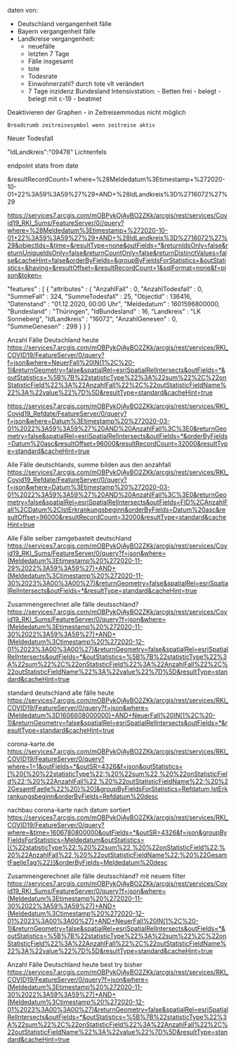 daten von:

- Deutschland vergangenheit fälle
- Bayern vergangenheit fälle
- Landkreise vergangenheit:
  - neuefälle
  - letzten 7 Tage
  - Fälle insgesamt
  - tote
  - Todesrate
  - Einwohnerzahl? durch tote vlt verändert
  - 7 Tage inzidenz Bundesland
    Intensivstation: - Betten frei - belegt - belegt mit c-19 - beatmet

Deaktivieren der Graphen - in Zeitreisemmodus nicht möglich

    Breadcrumb zeitreisesymbol wenn zeitreise aktiv

Neuer Todesfall

"IdLandkreis":"09478"
Lichtenfels

endpoint stats from date

&resultRecordCount=1
where=%28Meldedatum%3Etimestamp+%272020-10-01+22%3A59%3A59%27%29+AND+%28IdLandkreis%3D%2716072%27%29

https://services7.arcgis.com/mOBPykOjAyBO2ZKk/arcgis/rest/services/Covid19_RKI_Sums/FeatureServer/0//query?where=%28Meldedatum%3Etimestamp+%272020-10-01+22%3A59%3A59%27%29+AND+%28IdLandkreis%3D%2716072%27%29&objectIds=&time=&resultType=none&outFields=*&returnIdsOnly=false&returnUniqueIdsOnly=false&returnCountOnly=false&returnDistinctValues=false&cacheHint=false&orderByFields=&groupByFieldsForStatistics=&outStatistics=&having=&resultOffset=&resultRecordCount=1&sqlFormat=none&f=pjson&token=

"features" : [
{
"attributes" : {
"AnzahlFall" : 0,
"AnzahlTodesfall" : 0,
"SummeFall" : 324,
"SummeTodesfall" : 25,
"ObjectId" : 136416,
"Datenstand" : "01.12.2020, 00:00 Uhr",
"Meldedatum" : 1601596800000,
"Bundesland" : "Thüringen",
"IdBundesland" : 16,
"Landkreis" : "LK Sonneberg",
"IdLandkreis" : "16072",
"AnzahlGenesen" : 0,
"SummeGenesen" : 299
}
}
]

Anzahl Fälle Deutschland heute
https://services7.arcgis.com/mOBPykOjAyBO2ZKk/arcgis/rest/services/RKI_COVID19/FeatureServer/0/query?f=json&where=NeuerFall%20IN(1%2C%20-1)&returnGeometry=false&spatialRel=esriSpatialRelIntersects&outFields=*&outStatistics=%5B%7B%22statisticType%22%3A%22sum%22%2C%22onStatisticField%22%3A%22AnzahlFall%22%2C%22outStatisticFieldName%22%3A%22value%22%7D%5D&resultType=standard&cacheHint=true

https://services7.arcgis.com/mOBPykOjAyBO2ZKk/arcgis/rest/services/RKI_Covid19_Refdate/FeatureServer/0/query?f=json&where=Datum%3Etimestamp%20%272020-03-01%2022%3A59%3A59%27%20AND%20AnzahlFall%3C%3E0&returnGeometry=false&spatialRel=esriSpatialRelIntersects&outFields=*&orderByFields=Datum%20asc&resultOffset=96000&resultRecordCount=32000&resultType=standard&cacheHint=true

Alle Fälle deutschlands, summe bilden aus den anzahfall
https://services7.arcgis.com/mOBPykOjAyBO2ZKk/arcgis/rest/services/RKI_Covid19_Refdate/FeatureServer/0/query?f=json&where=Datum%3Etimestamp%20%272020-03-01%2022%3A59%3A59%27%20AND%20AnzahlFall%3C%3E0&returnGeometry=false&spatialRel=esriSpatialRelIntersects&outFields=FID%2CAnzahlFall%2CDatum%2CIstErkrankungsbeginn&orderByFields=Datum%20asc&resultOffset=96000&resultRecordCount=32000&resultType=standard&cacheHint=true

Alle Fälle selber zamgebastelt deutschland
https://services7.arcgis.com/mOBPykOjAyBO2ZKk/arcgis/rest/services/Covid19_RKI_Sums/FeatureServer/0/query?f=json&where=(Meldedatum%3Etimestamp%20%272020-11-29%2022%3A59%3A59%27)+AND+(Meldedatum%3Ctimestamp%20%272020-11-30%2023%3A00%3A00%27)&returnGeometry=false&spatialRel=esriSpatialRelIntersects&outFields=*&resultType=standard&cacheHint=true

Zusammengerechnet alle fälle deutsschland?
https://services7.arcgis.com/mOBPykOjAyBO2ZKk/arcgis/rest/services/Covid19_RKI_Sums/FeatureServer/0/query?f=json&where=(Meldedatum%3Etimestamp%20%272020-11-30%2022%3A59%3A59%27)+AND+(Meldedatum%3Ctimestamp%20%272020-12-01%2023%3A00%3A00%27)&returnGeometry=false&spatialRel=esriSpatialRelIntersects&outFields=*&outStatistics=%5B%7B%22statisticType%22%3A%22sum%22%2C%22onStatisticField%22%3A%22AnzahlFall%22%2C%22outStatisticFieldName%22%3A%22value%22%7D%5D&resultType=standard&cacheHint=true

standard deutschland alle fälle heute
https://services7.arcgis.com/mOBPykOjAyBO2ZKk/arcgis/rest/services/RKI_COVID19/FeatureServer/0/query?f=json&where=(Meldedatum%3D1606608000000)+AND+NeuerFall%20IN(1%2C%20-1)&returnGeometry=false&spatialRel=esriSpatialRelIntersects&outFields=*&resultType=standard&cacheHint=true

corona-karte.de
https://services7.arcgis.com/mOBPykOjAyBO2ZKk/arcgis/rest/services/RKI_COVID19/FeatureServer/0/query?where=1=1&outFields=*&outSR=4326&f=json&outStatistics=[%20{%20%22statisticType%22:%20%22sum%22,%20%22onStatisticField%22:%20%22AnzahlFall%22,%20%22outStatisticFieldName%22:%20%22GesamtFaelle%22%20}%20]&groupByFieldsForStatistics=Refdatum,IstErkrankungsbeginn&orderByFields=Refdatum%20desc

nachbau corona-karte nach datum sortiert
https://services7.arcgis.com/mOBPykOjAyBO2ZKk/arcgis/rest/services/RKI_COVID19/FeatureServer/0/query?where=&time=1606780800000&outFields=*&outSR=4326&f=json&groupByFieldsForStatistics=Meldedatum&outStatistics=[{%22statisticType%22:%20%22sum%22,%20%22onStatisticField%22:%20%22AnzahlFall%22,%20%22outStatisticFieldName%22:%20%22GesamtFaelleTag%22}]&orderByFields=Meldedatum%20desc

Zusammengerechnet alle fälle deutsschland? mit neuem filter
https://services7.arcgis.com/mOBPykOjAyBO2ZKk/arcgis/rest/services/Covid19_RKI_Sums/FeatureServer/0/query?f=json&where=(Meldedatum%3Etimestamp%20%272020-11-30%2022%3A59%3A59%27)+AND+(Meldedatum%3Ctimestamp%20%272020-12-01%2023%3A00%3A00%27)+AND+NeuerFall%20IN(1%2C%20-1)&returnGeometry=false&spatialRel=esriSpatialRelIntersects&outFields=*&outStatistics=%5B%7B%22statisticType%22%3A%22sum%22%2C%22onStatisticField%22%3A%22AnzahlFall%22%2C%22outStatisticFieldName%22%3A%22value%22%7D%5D&resultType=standard&cacheHint=true

Anzahl Fälle Deutschland heute best try bisher
https://services7.arcgis.com/mOBPykOjAyBO2ZKk/arcgis/rest/services/RKI_COVID19/FeatureServer/0/query?f=json&where=(Meldedatum%3Etimestamp%20%272020-11-30%2022%3A59%3A59%27)+AND+(Meldedatum%3Ctimestamp%20%272020-12-01%2023%3A00%3A00%27)&returnGeometry=false&spatialRel=esriSpatialRelIntersects&outFields=*&outStatistics=%5B%7B%22statisticType%22%3A%22sum%22%2C%22onStatisticField%22%3A%22AnzahlFall%22%2C%22outStatisticFieldName%22%3A%22value%22%7D%5D&resultType=standard&cacheHint=true
